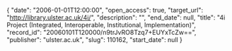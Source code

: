 {
  "date": "2006-01-01T12:00:00", 
  "open_access": true, 
  "target_url": "http://library.ulster.ac.uk/4i/", 
  "description": "", 
  "end_date": null, 
  "title": "4i Project (Integrated, Interoperable, Institutional, Implementation)", 
  "record_id": "20060101T120000/n9trJvRO8Tzq7+EUYxTcZw==", 
  "publisher": "ulster.ac.uk", 
  "slug": 110162, 
  "start_date": null
}


